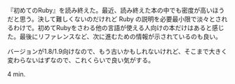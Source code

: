 『初めてのRuby』を読み終えた。最近、読み終えた本の中でも密度が高いほうだと思う。決して難しくないのだけれど Ruby の説明を必要最小限で淡々とされるわけで。初めてRubyをさわる他の言語が使える人向けの本だけはあると感じた。最後にリファレンスなど、次に進むための情報が示されているのも良い。

バージョンが1.8/1.9向けなので、もう古いかもしれないけれど、そこまで大きく変わらないはずなので、これくらいで良い気がする。

4 min.
